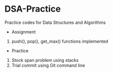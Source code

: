 # DSA-Practice
Practice codes for Data Structures and Algorithms

- Assignment
1. push(), pop(), get_max() functions implemented

- Practice
1. Stock span problem using stacks 
2. Trial commit using Git command line

